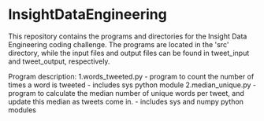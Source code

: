 # InsightDataEngineering

This repository contains the programs and directories for the Insight Data Engineering coding challenge.  The programs are located in the 'src' directory, while the input files and output files can be found in tweet_input and tweet_output, respectively.  

Program description:
1.words_tweeted.py - program to count the number of times a word is tweeted
                 - includes sys python module 
2.median_unique.py - program to calculate the median number of unique words per tweet, and update this median as tweets come in.
                 - includes sys and numpy python modules
                 
                 
